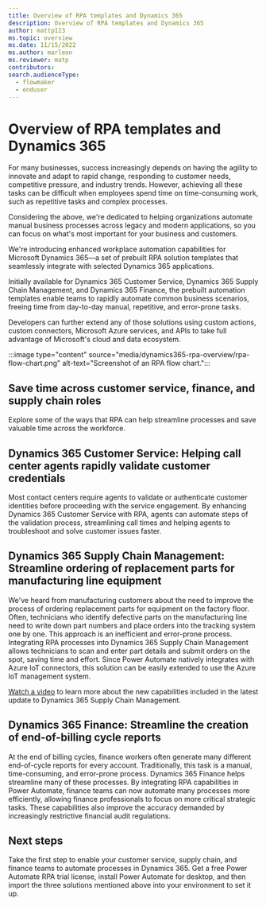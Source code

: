 ```yaml
---
title: Overview of RPA templates and Dynamics 365
description: Overview of RPA templates and Dynamics 365
author: mattp123
ms.topic: overview
ms.date: 11/15/2022
ms.author: marleon
ms.reviewer: matp
contributors:
search.audienceType: 
  - flowmaker
  - enduser
---
```


# Overview of RPA templates and Dynamics 365

For many businesses, success increasingly depends on having the agility to innovate and adapt to rapid change, responding to customer needs, competitive pressure, and industry trends. However, achieving all these tasks can be difficult when employees spend time on time-consuming work, such as repetitive tasks and complex processes.

Considering the above, we're dedicated to helping organizations automate manual business processes across legacy and modern applications, so you can focus on what's most important for your business and customers.

We're introducing enhanced workplace automation capabilities for Microsoft Dynamics 365—a set of prebuilt RPA solution templates that seamlessly integrate with selected Dynamics 365 applications.

Initially available for Dynamics 365 Customer Service, Dynamics 365 Supply Chain Management, and Dynamics 365 Finance, the prebuilt automation templates enable teams to rapidly automate common business scenarios, freeing time from day-to-day manual, repetitive, and error-prone tasks.

Developers can further extend any of those solutions using custom actions, custom connectors, Microsoft Azure services, and APIs to take full advantage of Microsoft's cloud and data ecosystem.

:::image type="content" source="media/dynamics365-rpa-overview/rpa-flow-chart.png" alt-text="Screenshot of an RPA flow chart.":::

## Save time across customer service, finance, and supply chain roles

Explore some of the ways that RPA can help streamline processes and save valuable time across the workforce.

## Dynamics 365 Customer Service: Helping call center agents rapidly validate customer credentials

Most contact centers require agents to validate or authenticate customer identities before proceeding with the service engagement. By enhancing Dynamics 365 Customer Service with RPA, agents can automate steps of the validation process, streamlining call times and helping agents to troubleshoot and solve customer issues faster.

## Dynamics 365 Supply Chain Management: Streamline ordering of replacement parts for manufacturing line equipment

We've heard from manufacturing customers about the need to improve the process of ordering replacement parts for equipment on the factory floor. Often, technicians who identify defective parts on the manufacturing line need to write down part numbers and place orders into the tracking system one by one. This approach is an inefficient and error-prone process. Integrating RPA processes into Dynamics 365 Supply Chain Management allows technicians to scan and enter part details and submit orders on the spot, saving time and effort. Since Power Automate natively integrates with Azure IoT connectors, this solution can be easily extended to use the Azure IoT management system.

[Watch a video](https://www.youtube.com/watch?v=LFbzJ6-H89w) to learn more about the new capabilities included in the latest update to Dynamics 365 Supply Chain Management.

## Dynamics 365 Finance: Streamline the creation of end-of-billing cycle reports

At the end of billing cycles, finance workers often generate many different end-of-cycle reports for every account. Traditionally, this task is a manual, time-consuming, and error-prone process. Dynamics 365 Finance helps streamline many of these processes. By integrating RPA capabilities in Power Automate, finance teams can now automate many processes more efficiently, allowing finance professionals to focus on more critical strategic tasks. These capabilities also improve the accuracy demanded by increasingly restrictive financial audit regulations.

## Next steps

Take the first step to enable your customer service, supply chain, and finance teams to automate processes in Dynamics 365. Get a free Power Automate RPA trial license, install Power Automate for desktop, and then import the three solutions mentioned above into your environment to set it up.
